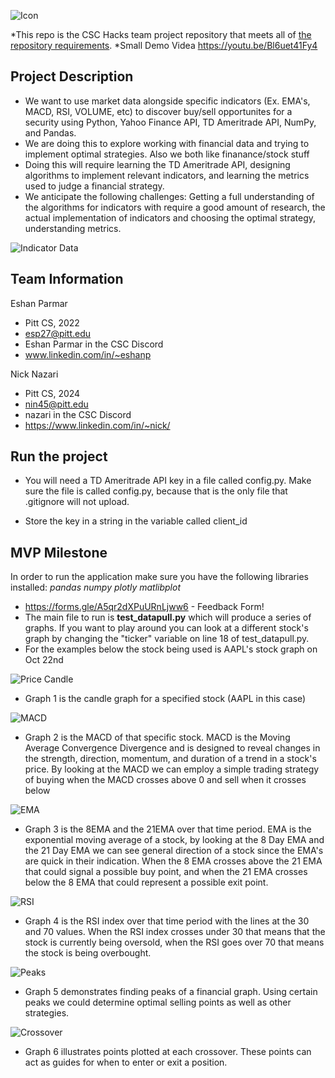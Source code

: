 ![Icon](/images/hybridsignal.png)

*This repo is the CSC Hacks team project repository that meets all of [the repository requirements](https://www.notion.so/CSC-Hacks-901a62e005c8494fa342e0cc738101ad#da206965e3ed497f9bd6c1ceebd4fac9).
*Small Demo Videa https://youtu.be/Bl6uet41Fy4

## Project Description
* We want to use market data alongside specific indicators (Ex. EMA's, MACD, RSI, VOLUME, etc) to discover buy/sell opportunites for a security using Python, Yahoo Finance API, TD Ameritrade API, NumPy, and Pandas.
* We are doing this to explore working with financial data and trying to implement optimal strategies. Also we both like finanance/stock stuff
* Doing this will require learning the TD Ameritrade API, designing algorithms to implement relevant indicators, and learning the metrics used to judge a financial strategy.
* We anticipate the following challenges: Getting a full understanding of the algorithms for indicators with require a good amount of research, the actual implementation of indicators and choosing the optimal strategy, understanding metrics.

![Indicator Data](/images/indicator_graph.png)

## Team Information
Eshan Parmar
* Pitt CS, 2022
* esp27@pitt.edu
* Eshan Parmar in the CSC Discord
* www.linkedin.com/in/~eshanp

Nick Nazari
* Pitt CS, 2024
* nin45@pitt.edu
* nazari in the CSC Discord
* https://www.linkedin.com/in/~nick/

## Run the project
* You will need a TD Ameritrade API key in a file called config.py. Make sure the file is called config.py, because that is the only file that .gitignore will not upload.

* Store the key in a string in the variable called client_id

## MVP Milestone
In order to run the application make sure you have the following libraries installed:
*pandas*
*numpy*
*plotly*
*matlibplot*

* https://forms.gle/A5qr2dXPuURnLjww6 - Feedback Form!
* The main file to run is **test_datapull.py** which will produce a series of graphs. If you want to play around you can look at a different stock's graph by changing the "ticker" variable on line 18 of test_datapull.py. 
* For the examples below the stock being used is AAPL's stock graph on Oct 22nd

![Price Candle](/images/Price.png)
* Graph 1 is the candle graph for a specified stock (AAPL in this case)

![MACD](/images/MACD.png)
* Graph 2 is the MACD of that specific stock. MACD is the Moving Average Convergence Divergence and is designed to reveal changes in the strength, direction, momentum, and duration of a trend in a stock's price. By looking at the MACD we can employ a simple trading strategy of buying when the MACD crosses above 0 and sell when it crosses below

![EMA](/images/EMA.png)
* Graph 3 is the 8EMA and the 21EMA over that time period. EMA is the exponential moving average of a stock, by looking at the 8 Day EMA and the 21 Day EMA we can see general direction of a stock since the EMA's are quick in their indication. When the 8 EMA crosses above the 21 EMA that could signal a possible buy point, and when the 21 EMA crosses below the 8 EMA that could represent a possible exit point. 

![RSI](/images/RSI.png)
* Graph 4 is the RSI index over that time period with the lines at the 30 and 70 values. When the RSI index crosses under 30 that means that the stock is currently being oversold, when the RSI goes over 70 that means the stock is being overbought.

![Peaks](/images/Peak.png)
* Graph 5 demonstrates finding peaks of a financial graph. Using certain peaks we could determine optimal selling points as well as other strategies. 

![Crossover](/images/ema_crossover.png)
* Graph 6 illustrates points plotted at each crossover. These points can act as guides for when to enter or exit a position.
